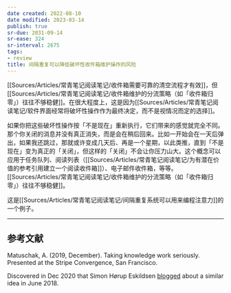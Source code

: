 ```yaml
---
date created: 2022-08-10
date modified: 2023-03-14
publish: true
sr-due: 2031-09-14
sr-ease: 324
sr-interval: 2675
tags:
- review
title: 间隔重复可以降低破坏性收件箱维护操作的风险
---
```

[[Sources/Articles/常青笔记阅读笔记/收件箱需要可靠的清空流程才有效]]，但[[Sources/Articles/常青笔记阅读笔记/收件箱维护的分流策略（如「收件箱归零」）往往不够稳健]]。在很大程度上，这是因为[[Sources/Articles/常青笔记阅读笔记/软件界面经常将破坏性操作作为最终决定，而不是视情况而定的选择]]。

如果你把这些破坏性操作按「不是现在」重新执行，它们带来的感觉就完全不同。那个你关闭的消息并没有真正消失，而是会在稍后回来。比如一开始会在一天后弹出，如果我还跳过，那就或许变成几天后、再是一个星期，以此类推，直到「不是现在」变为真正的「关闭」，但这样的「关闭」不会让你压力山大。这个概念可以应用于任务队列、阅读列表（[[Sources/Articles/常青笔记阅读笔记/为有潜在价值的参考引用建立一个阅读收件箱]]）、电子邮件收件箱，等等。[[Sources/Articles/常青笔记阅读笔记/收件箱维护的分流策略（如「收件箱归零」）往往不够稳健]]。

这是[[Sources/Articles/常青笔记阅读笔记/间隔重复系统可以用来编程注意力]]的一个例子。

___

## 参考文献

Matuschak, A. (2019, December). Taking knowledge work seriously. Presented at the Stripe Convergence, San Francisco.

Discovered in Dec 2020 that Simon Hørup Eskildsen [blogged](https://sirupsen.com/playlists/) about a similar idea in June 2018.